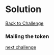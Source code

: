 # Solution

[Back to Challenge](../27_mailing_the_token.md)

### Mailing the token

[next challenge](../25_password_recovery.md)
